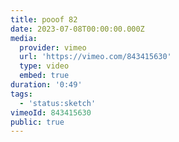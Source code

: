```yaml
---
title: pooof 82
date: 2023-07-08T00:00:00.000Z
media:
  provider: vimeo
  url: 'https://vimeo.com/843415630'
  type: video
  embed: true
duration: '0:49'
tags:
  - 'status:sketch'
vimeoId: 843415630
public: true
---
```

<!-- Vimeo video: pooof 82 -->
<!-- Duration: 0:49 -->
<!-- Created: 2023-07-08 -->

<ClientOnly>
  <WorkbookViewer />
</ClientOnly>

<script setup>
import WorkbookViewer from "../../.vitepress/theme/components/workbook/WorkbookViewer.vue";
</script>
